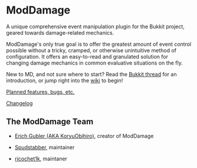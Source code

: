ModDamage
=========
A unique comprehensive event manipulation plugin for the Bukkit project, geared towards damage-related mechanics.

ModDamage's only true goal is to offer the greatest amount of event control possible without a tricky, cramped,
or otherwise unintuitive method of configuration.
It offers an easy-to-read and granulated solution for changing damage mechanics in common evaluative situations on the fly.

New to MD, and not sure where to start? Read the [Bukkit thread](http://forums.bukkit.org/threads/18043)
for an introduction, or jump right into the [wiki](https://www.github.com/ModDamage/ModDamage/wiki) to begin!

[Planned features, bugs, etc.](https://github.com/ModDamage/ModDamage/issues)

[Changelog](http://www.github.com/ModDamage/ModDamage/wiki/Changelog)

The ModDamage Team
--------------------

* [Erich Gubler (AKA KoryuObihiro)](http://koryuobihiro.github.com), creator of ModDamage

* [Spudstabber](http://forums.bukkit.org/members/spudstabber.90603233/), maintainer

* [ricochet1k](http://forums.bukkit.org/members/ricochet1k.9439/), maintaner
